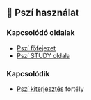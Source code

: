 ## 🔵 Pszí használat

### Kapcsolódó oldalak

- [Pszí főfejezet](../080_pszi.md)
- [Pszí STUDY oldala](https://github.com/kaktusztea/km100/wiki/STUDY.pszi) 

### Kapcsolódik

- [Pszí kiterjesztés](../fortelyok.misztikus/pszi_kiterjesztes.md) fortély
